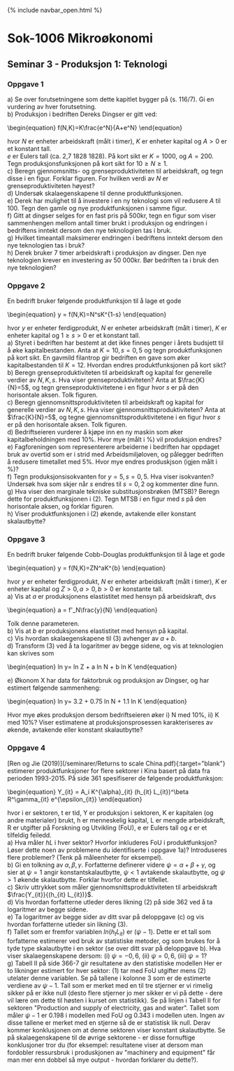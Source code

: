 {% include navbar_open.html %}
# Sok-1006 Mikroøkonomi   

## Seminar 3 - Produksjon 1: Teknologi   

   

### Oppgave 1   

a) Se over forutsetningene som dette kapitlet bygger på (s. 116/7). Gi en vurdering av hver forutsetning.   
b) Produksjon i bedriften Dereks Dingser er gitt ved:   

\begin{equation}
   f(N,K)=K\frac{e^N}{A+e^N}
\end{equation}


hvor $N$ er enheter arbeidskraft (målt i timer), $K$ er enheter kapital og $A>0$ er et konstant tall.   
$e$ er Eulers tall (ca. 2,7 1828 1828). På kort sikt er $K=1000$, og $A=200$.   
Tegn produksjonsfunksjonen på kort sikt for $10\geq N\geq 1$.   
c) Beregn gjennomsnitts- og grenseproduktiviteten til arbeidskraft, og tegn disse i en figur. Forklar figuren. For hvilken verdi av $N$ er grenseproduktiviteten høyest?  
d) Undersøk skalaegenskapene til denne produktfunksjonen.   
e) Derek har mulighet til å investere i en ny teknologi som vil redusere $A$ til 100. Tegn den gamle og nye produktfunksjonen i samme figur.       
f) Gitt at dingser selges for en fast pris på 500kr, tegn en figur som viser sammenhengen mellom antall timer brukt i produksjon og endringen i bedriftens inntekt dersom den nye teknologien tas i bruk.    
g) Hvilket timeantall maksimerer endringen i bedriftens inntekt dersom den nye teknologien tas i bruk?   
h) Derek bruker 7 timer arbeidskraft i produksjon av dingser. Den nye teknologien krever en investering av 50 000kr. Bør bedriften ta i bruk den nye teknologien?    



### Oppgave 2   

En bedrift bruker følgende produktfunksjon til å lage et gode


\begin{equation}
   y = f(N,K)=N^sK^{1-s}
\end{equation}


hvor $y$ er enheter ferdigprodukt, $N$ er enheter arbeidskraft (målt i timer), $K$ er enheter kapital og $1\geq  s>0$ er et konstant tall.   
a) Styret i bedriften har bestemt at det ikke finnes penger i årets budsjett til å øke kapitalbestanden. Anta at $K=10, s=0,5$ og tegn produktfunksjonen på kort sikt.   En gavmild filantrop gir bedriften en gave som øker kapitalbestanden til $K=12$. Hvordan endres produktfunksjonen på kort sikt?     
b) Beregn grenseproduktiviteten til arbeidskraft og kapital for generelle verdier av $N, K, s$. Hva viser grenseproduktiviteten? Anta at $\frac{K}{N}=5$, og tegn grenseproduktivitetene i en figur hvor $s$ er på den horisontale aksen. Tolk figuren.   
c) Beregn gjennomsnittsproduktiviteten til arbeidskraft og kapital for generelle verdier av $N, K, s$. Hva viser gjennomsnittsproduktiviteten? Anta at $\frac{K}{N}=5$, og tegne gjennomsnittsproduktivitetene i en figur hvor $s$ er på den horisontale aksen. Tolk figuren.   
d) Bedriftseieren vurderer å kjøpe inn en ny maskin som øker kapitalbeholdningen med 10%. Hvor mye (målt i %) vil produksjon endres?   
e) Fagforeningen som representerere arbeiderne i bedriften har oppdaget bruk av overtid som er i strid med Arbeidsmiljøloven, og pålegger bedriften å redusere timetallet med 5%. Hvor mye endres produskjson (igjen målt i %)?   
f) Tegn produksjonsisokvanten for $y=5, s=0,5$. Hva viser isokvanten? Undersøk hva som skjer når $s$ endres til $s=0,2$ og kommenter dine funn.    
g) Hva viser den marginale tekniske substitusjonsbrøken (MTSB)? Beregn dette for produktfunksjonen i (2). Tegn MTSB i en figur med $s$ på den horisontale aksen, og forklar figuren.  
h) Viser produktfunksjonen i (2) økende, avtakende eller konstant skalautbytte?   


### Oppgave 3   

En bedrift bruker følgende Cobb-Douglas produktfunksjon til å lage et gode


\begin{equation}
   y = f(N,K)=ZN^aK^{b}
\end{equation}


hvor $y$ er enheter ferdigprodukt, $N$ er enheter arbeidskraft (målt i timer), $K$ er enheter kapital og $Z>0, a>0, b>0$ er konstante tall.  
a) Vis at $a$ er produksjonens elastistitet med hensyn på arbeidskraft, dvs   

\begin{equation}
   a = f'\_N\frac{y}{N}
\end{equation}

Tolk denne parameteren.   
b) Vis at $b$ er produksjonens elastistitet med hensyn på kapital.   
c) Vis hvordan skalaegenskapene til (3) avhenger av $a+b$.   
d) Transform (3) ved å ta logaritmer av begge sidene, og vis at teknologien kan skrives som   

\begin{equation}
   ln y= ln Z + a ln N + b ln K
\end{equation}

e) Økonom X har data for faktorbruk og produksjon av Dingser, og har estimert følgende sammenheng:


\begin{equation}
  ln y= 3.2 + 0.75 ln N + 1.1 ln K
\end{equation}

Hvor mye økes produksjon dersom bedriftseieren øker i) N med 10%, ii) K med 10%? Viser estimatene at produksjonsprosessen karakteriseres av økende, avtakende eller konstant skalautbytte?   


### Oppgave 4   

[Ren og Jie (2019)](/seminarer/Returns to scale China.pdf){:target="blank"} estimerer produktfunksjoner for flere sektorer i Kina basert på data fra perioden 1993-2015. På side 361 spesifiserer de følgende produktfunksjon:


\begin{equation}
  Y_\{it} = A\_i K^{\alpha}\_{it} (h\_{it}  L\_{it})^\beta R^\gamma\_{it} e^{\epsilon\_{it}}
\end{equation}

hvor i er sektoren, t er tid, Y er produksjon i sektoren, K er kapitalen (og andre materialer) brukt, h er menneskelig kapital, L er mengde arbeidskraft, R er utgifter på Forskning og Utvikling (FoU), e er Eulers tall og $\epsilon$ er et tilfeldig feiledd.   
a) Hva måler $h  L$ i hver sektor? Hvorfor inkluderes FoU i produktfunksjon? Løser dette noen av problemene du identifiserte i oppgave 1a)? Introduseres flere problemer? (Tenk på måleenheter for eksempel).           
b) Gi en tolkning av $\alpha, \beta, \gamma$. Forfatterne definerer videre $\psi=\alpha+\beta+\gamma$, og sier at $\psi=1$ angir konstantskalautbytte, $\psi<1$ avtakende skalautbytte, og $\psi>1$ økende skalautbytte. Forklar hvorfor dette er tilfellet.    
c) Skriv uttrykket som måler gjennomsnittsproduktiviteten til arbeidskraft $\frac{Y_{it}}{(h_{it}  L_{it})}$.   
d) Vis hvordan forfatterne utleder deres likning (2) på side 362 ved å ta logaritmer av begge sidene.   
e) Ta logaritmer av begge sider av ditt svar på deloppgave (c) og vis hvordan forfatterne utleder sin likning (3).   
f) Tallet som er fremfor variablen $ln (h_t  L_{it})$ er $(\psi-1)$. Dette er et tall som forfatterne estimerer ved bruk av statistiske metoder, og som brukes for å tyde type skalautbytte i en sektor (se over ditt svar på deloppgave b). Hva viser skalaegenskapene dersom: (i) $\psi=-0,6$, (ii) $\psi=0,6$, (iii) $\psi=1$?    
g) Tabell II på side 366-7 gir resultatene av den statistiske modellen Her er to likninger estimert for hver sektor: (1) tar med FoU utgifter mens (2) utelater denne variablen. Se på tallene i kolonne 3 som er de estimerte verdiene av $\psi-1$. Tall som er merket med en til tre stjerner er vi rimelig sikker på er ikke null (desto flere stjerner jo mer sikker er vi på dette - dere vil lære om dette til høsten i kurset om statistikk). Se på linjen i Tabell II for sektoren "Production and supply of electricity, gas and water". Tallet som måler $\psi-1$ er 0.198 i modellen med FoU og 0.343 i modellen uten. Ingen av disse tallene er merket med en stjerne så de er statistisk lik null. Derav kommer konklusjonen om at denne sektoren viser konstant skalautbytte. Se på skalaegenskapene til de øvrige sektorene - er disse fornuftige konklusjoner tror du (for eksempel: resultatene viser at dersom man fordobler ressursbruk i produskjonen av "machinery and equipment" får man mer enn dobbel så mye output - hvordan forklarer du dette?).   








